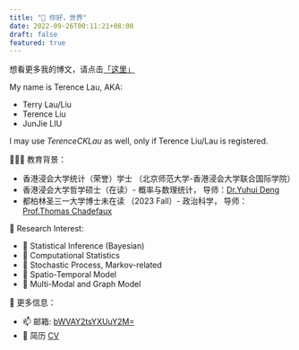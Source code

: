 ```yaml
---
title: "👋 你好，世界"
date: 2022-09-26T00:11:21+08:00
draft: false
featured: true
---
```


想看更多我的博文，请点击[「这里」](/zh/post/)

<!--more-->

My name is Terence Lau, AKA:

- Terry Lau/Liu
- Terence Liu
- JunJie LIU

I may use *TerenceCKLau* as well, only if Terence Liu/Lau is registered.

👨🏿‍🏫 教育背景：
* 香港浸会大学统计（荣誉）学士 （北京师范大学-香港浸会大学联合国际学院）
* 香港浸会大学哲学硕士（在读）- 概率与数理统计， 导师：[Dr.Yuhui Deng](https://staff.uic.edu.cn/ivandeng/en)
* 都柏林圣三一大学博士未在读 （2023 Fall）- 政治科学， 导师：[Prof.Thomas Chadefaux](https://chadefaux.github.io/)

🔭 Research Interest:
* 🚩 Statistical Inference (Bayesian)
* 🚩 Computational Statistics
* 🚩 Stochastic Process, Markov-related
* 🚩 Spatio-Temporal Model
* 🚩 Multi-Modal and Graph Model 

🫡 更多信息：
- 📫 邮箱: [bWVAY2tsYXUuY2M=](mailto:bWVAY2tsYXUuY2M=)
- 📃 简历 [CV](/doc/cv.pdf)
